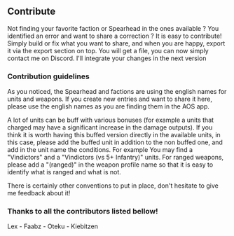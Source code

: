 ## Contribute

Not finding your favorite faction or Spearhead in the ones available ? You identified an error and want to share a correction ?
It is easy to contribute! Simply build or fix what you want to share, and when you are happy, export it via the export section on top. You will get a file, you can now simply contact me on Discord. I'll integrate your changes in the next version

### Contribution guidelines

As you noticed, the Spearhead and factions are using the english names for units and weapons. If you create new entries and want to share it here, please use the english names as you are finding them in the AOS app.

A lot of units can be buff with various bonuses (for example a units that charged may have a significant increase in the damage outputs). If you think it is worth having this buffed version directly in the available units, in this case, please add the buffed unit in addition to the non buffed one, and add in the unit name the conditions. For example You may find a "Vindictors" and a "Vindictors (vs 5+ Infantry)" units. For ranged weapons, please add a "(ranged)" in the weapon profile name so that it is easy to identify what is ranged and what is not. 

There is certainly other conventions to put in place, don't hesitate to give me feedback about it!

### Thanks to all the contributors listed bellow!

Lex - Faabz - Oteku - Kiebitzen